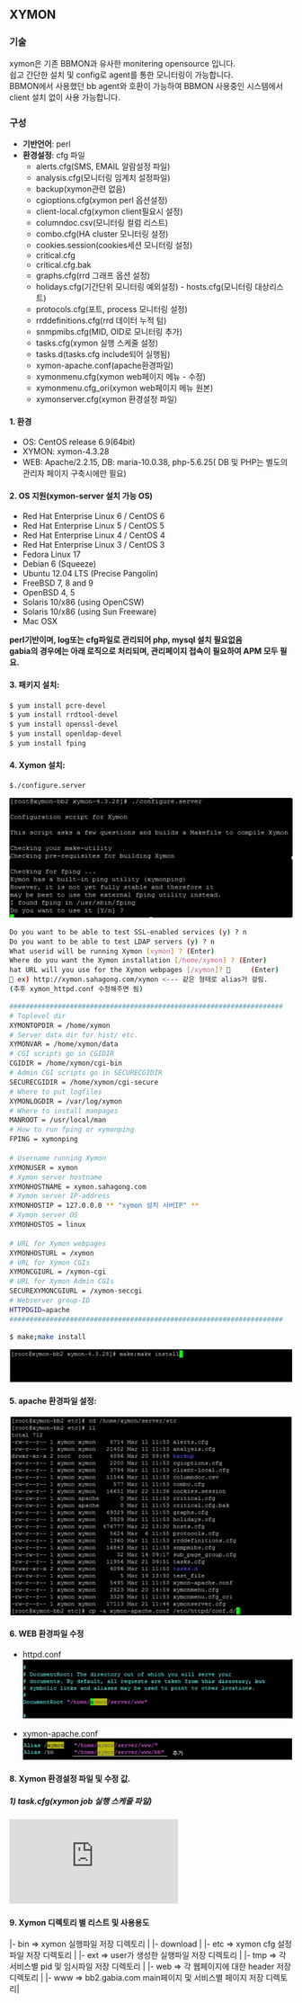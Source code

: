 ## XYMON
### 기술
xymon은 기존 BBMON과 유사한 monitering opensource 입니다.  
쉽고 간단한 설치 및 config로 agent를 통한 모니터링이 가능합니다.  
BBMON에서 사용했던 bb agent와 호환이 가능하여 BBMON 사용중인 시스템에서 client 설치 없이 사용 가능합니다.
### 구성
* **기반언어**: perl
* **환경설정**: cfg 파일  
  - alerts.cfg(SMS, EMAIL 알람설정 파일)  
  - analysis.cfg(모니터링 임계치 설정파일)
  - backup(xymon관련 없음)
  - cgioptions.cfg(xymon perl 옵션설정)
  - client-local.cfg(xymon client필요시 설정)
  - columndoc.csv(모니터링 컬럼 리스트)
  - combo.cfg(HA cluster 모니터링 설정)
  - cookies.session(cookies세션 모니터링 설정)
  - critical.cfg
  - critical.cfg.bak
  - graphs.cfg(rrd 그래프 옵션 설정)
  - holidays.cfg(기간단위 모니터링 예외설정)	- hosts.cfg(모니터링 대상리스트)
  - protocols.cfg(포트, process 모니터링 설정)
  - rrddefinitions.cfg(rrd 데이터 누적 텀)
  - snmpmibs.cfg(MID, OID로 모니터링 추가)
  - tasks.cfg(xymon 실행 스케줄 설정)
  - tasks.d(tasks.cfg include되어 실행됨)
  - xymon-apache.conf(apache환경파일)
  - xymonmenu.cfg(xymon web페이지 메뉴 - 수정)
  - xymonmenu.cfg_ori(xymon web페이지 메뉴 원본)
  - xymonserver.cfg(xymon 환경설정 파일)


#### 1. 환경
- OS: CentOS release 6.9(64bit)
- XYMON: xymon-4.3.28
- WEB: Apache/2.2.15, DB: maria-10.0.38, php-5.6.25( DB 및 PHP는 별도의 관리자 페이지 구축시에만 필요)

#### 2.	OS 지원(xymon-server 설치 가능 OS)
* Red Hat Enterprise Linux 6 / CentOS 6  
* Red Hat Enterprise Linux 5 / CentOS 5   
* Red Hat Enterprise Linux 4 / CentOS 4   
* Red Hat Enterprise Linux 3 / CentOS 3   
* Fedora Linux 17  
* Debian 6 (Squeeze)  
* Ubuntu 12.04 LTS (Precise Pangolin)  
* FreeBSD 7, 8 and 9  
* OpenBSD 4, 5  
* Solaris 10/x86 (using OpenCSW)  
* Solaris 10/x86 (using Sun Freeware)  
* Mac OSX  

**perl기반이며, log또는 cfg파일로 관리되어 php, mysql 설치 필요없음**  
**gabia의 경우에는 아래 로직으로 처리되며, 관리페이지 접속이 필요하여 APM 모두 필요.**

#### 3.	패키지 설치:
```sh
$ yum install pcre-devel  
$ yum install rrdtool-devel  
$ yum install openssl-devel  
$ yum install openldap-devel 
$ yum install fping  
```

#### 4.	Xymon 설치:
```sh
$./configure.server
```
![텍스트](https://github.com/sahagong/xymon/blob/master/img/1.jpg)

```sh
Do you want to be able to test SSL-enabled services (y) ? n
Do you want to be able to test LDAP servers (y) ? n
What userid will be running Xymon [xymon] ? (Enter)
Where do you want the Xymon installation [/home/xymon] ? (Enter)
hat URL will you use for the Xymon webpages [/xymon]?      (Enter)
 ex) http://xymon.sahagong.com/xymon <--- 같은 형태로 alias가 걸림.
(추후 xymon_httpd.conf 수정해주면 됨)
```

```sh
####################################################################
# Toplevel dir
XYMONTOPDIR = /home/xymon
# Server data dir for hist/ etc.
XYMONVAR = /home/xymon/data
# CGI scripts go in CGIDIR
CGIDIR = /home/xymon/cgi-bin
# Admin CGI scripts go in SECURECGIDIR
SECURECGIDIR = /home/xymon/cgi-secure
# Where to put logfiles
XYMONLOGDIR = /var/log/xymon
# Where to install manpages
MANROOT = /usr/local/man
# How to run fping or xymonping
FPING = xymonping

# Username running Xymon
XYMONUSER = xymon
# Xymon server hostname
XYMONHOSTNAME = xymon.sahagong.com
# Xymon server IP-address
XYMONHOSTIP = 127.0.0.0 ** "xymon 설치 서버IP" **
# Xymon server OS
XYMONHOSTOS = linux

# URL for Xymon webpages
XYMONHOSTURL = /xymon
# URL for Xymon CGIs
XYMONCGIURL = /xymon-cgi
# URL for Xymon Admin CGIs
SECUREXYMONCGIURL = /xymon-seccgi
# Webserver group-ID
HTTPDGID=apache
####################################################################
```
```sh
$ make;make install
```
![텍스트](https://github.com/sahagong/xymon/blob/master/img/2.jpg)

#### 5.	apache 환경파일 설정:
![텍스트](https://github.com/sahagong/xymon/blob/master/img/3.jpg)

#### 6.	WEB 환경파일 수정
* httpd.conf  
![텍스트](https://github.com/sahagong/xymon/blob/master/img/4.jpg)

*	xymon-apache.conf  
![텍스트](https://github.com/sahagong/xymon/blob/master/img/5.jpg)

#### 8.	Xymon 환경설정 파일 및 수정 값.
##### 1)	task.cfg(xymon job 실행 스케줄 파일)
![task.cfg 상세설명](https://github.com/sahagong/xymon/blob/master/man/test.cfg_man.md)

#### 9.	Xymon 디렉토리 별 리스트 및 사용용도
|-	bin  	=> xymon 실행파일 저장 디렉토리                         |
|-	download                                                    |
|-	etc		=> xymon cfg 설정파일 저장 디렉토리                     |
|-	ext		=> user가 생성한 실행파일 저장 디렉토리                  |
|-	tmp		=> 각 서비스별 pid 및 임시파일 저장 디렉토리             |
|-	web		=> 각 웹페이지에 대한 header 저장 디렉토리               |
|-	www	=> bb2.gabia.com main페이지 및 서비스별 페이지 저장 디렉토리|

